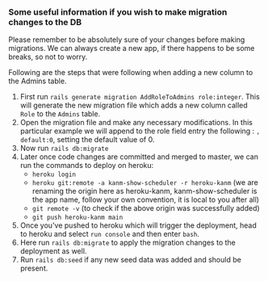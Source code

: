 ### Some useful information if you wish to make migration changes to the DB

Please remember to be absolutely sure of your changes before making migrations. 
We can always create a new app, if there happens to be some breaks, so not to worry.

Following are the steps that were following when adding a new column to the Admins table.

1. First run `rails generate migration AddRoleToAdmins role:integer`. This will generate the new migration file which adds a new column called `Role` to the `Admins` table.
2. Open the migration file and make any necessary modifications. In this particular example we will append to the role field entry the following : `, default:0`, setting the default value of 0.
3. Now run `rails db:migrate`
4. Later once code changes are committed and merged to master, we can run the commands to deploy on heroku:
    - `heroku login`
    - `heroku git:remote -a kanm-show-scheduler -r heroku-kanm` (we are renaming the origin here as heroku-kanm, kanm-show-scheduler is the app name, follow your own convention, it is local to you after all)
    - `git remote -v` (to check if the above origin was successfully added)
    - `git push heroku-kanm main`
5. Once you've pushed to heroku which will trigger the deployment, head to heroku and select `run console` and then enter `bash`.
6. Here run `rails db:migrate` to apply the migration changes to the deployment as well.
7. Run `rails db:seed` if any new seed data was added and should be present.